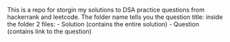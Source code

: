 This is a repo for storgin my solutions to DSA practice questions from hackerrank and leetcode.
The folder name tells you the question title:
inside the folder 2 files:
                          - Solution (contains the entire solution)
                          - Question (contains link to the question)

